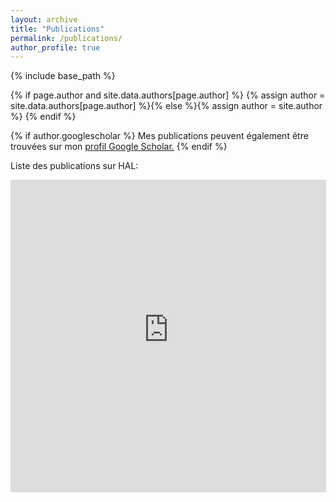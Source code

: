 ```yaml
---
layout: archive
title: "Publications"
permalink: /publications/
author_profile: true
---
```


{% include base_path %}

{% if page.author and site.data.authors[page.author] %}
  {% assign author = site.data.authors[page.author] %}{% else %}{% assign author = site.author %}
{% endif %}

{% if author.googlescholar %}
  Mes publications peuvent également être trouvées sur mon <u><a href="{{author.googlescholar}}">profil Google Scholar</a>.</u>
{% endif %}

Liste des publications sur HAL:

<IFRAME width="505" height="500" src="https://haltools.archives-ouvertes.fr/Public/afficheRequetePubli.php?auteur_exp=Elsa+Piollet&CB_auteur=oui&CB_titre=oui&CB_article=oui&CB_typdoc=oui&langue=Francais&tri_exp=annee_publi&tri_exp2=typdoc&tri_exp3=date_publi&ordre_aff=TA&Fen=Aff&css=../css/VisuCondenseSsCadre.css" FRAMEBORDER="0" scrolling="auto" ></IFRAME>